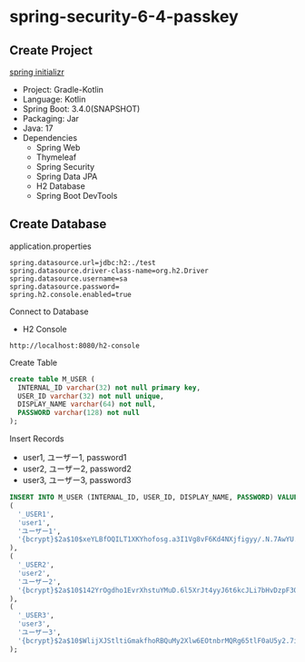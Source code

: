 # spring-security-6-4-passkey



## Create Project

[spring initializr](https://start.spring.io/)

- Project: Gradle-Kotlin
- Language: Kotlin
- Spring Boot: 3.4.0(SNAPSHOT)
- Packaging: Jar
- Java: 17
- Dependencies
    - Spring Web
    - Thymeleaf
    - Spring Security
    - Spring Data JPA
    - H2 Database
    - Spring Boot DevTools



## Create Database

application.properties

```properties
spring.datasource.url=jdbc:h2:./test
spring.datasource.driver-class-name=org.h2.Driver
spring.datasource.username=sa
spring.datasource.password=
spring.h2.console.enabled=true
```



Connect to Database

- H2 Console

```http
http://localhost:8080/h2-console
```



Create Table

```sql
create table M_USER (
  INTERNAL_ID varchar(32) not null primary key,
  USER_ID varchar(32) not null unique,
  DISPLAY_NAME varchar(64) not null,
  PASSWORD varchar(128) not null
);
```



Insert Records

- user1, ユーザー1, password1
- user2, ユーザー2, password2
- user3, ユーザー3, password3

```sql
INSERT INTO M_USER (INTERNAL_ID, USER_ID, DISPLAY_NAME, PASSWORD) VALUES
(
  '_USER1',
  'user1', 
  'ユーザー1',
  '{bcrypt}$2a$10$xeYLBfOQILT1XKYhofosg.a3I1Vg8vF6Kd4NXjfigyy/.N.7AwYU.'
),
(
  '_USER2',
  'user2', 
  'ユーザー2',
  '{bcrypt}$2a$10$142YrOgdho1EvrXhstuYMuD.6l5XrJt4yyJ6t6kcJLi7bHvDzpF3O'
),
(
  '_USER3',
  'user3', 
  'ユーザー3',
  '{bcrypt}$2a$10$WlijXJStltiGmakfhoRBQuMy2Xlw6EOtnbrMQRg65tlF0aU5y2.7i'
);
```



